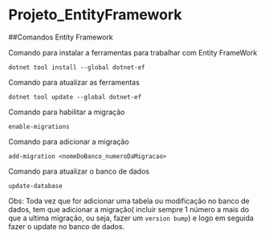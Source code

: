 # Projeto_EntityFramework

##Comandos Entity Framework

Comando para instalar a ferramentas para trabalhar com Entity FrameWork
```
dotnet tool install --global dotnet-ef
```
Comando para atualizar as ferramentas
```
dotnet tool update --global dotnet-ef
```

Comando para habilitar a migração
```
enable-migrations
```

Comando para adicionar a migração
```
add-migration <nomeDoBanco_numeroDaMigracao>
```

Comando para atualizar o banco de dados
```
update-database
```

Obs: Toda vez que for adicionar uma tabela ou modificação no banco de dados, tem que adicionar a migração( incluir sempre 1 número a mais do que a ultima migração, ou seja, fazer um `version bump`) e logo em seguida fazer o update no banco de dados.
